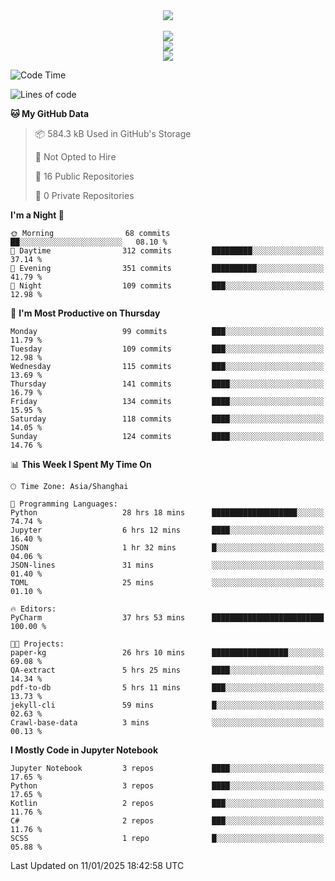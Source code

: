 <div align="center">
  <img src="https://readme-typing-svg.demolab.com?font=Zhi+Mang+Xing&size=40&pause=1000&color=000000&center=true&vCenter=true&lines=Baymax%E5%B0%8F%E6%8C%AF;Hello%20World"/><br/>
  <br/>
  <img src="https://skillicons.dev/icons?i=java,kotlin,python,c,cpp,html,css,javascript" /><br/>
  <img src="https://skillicons.dev/icons?i=spring,vue,pytorch,maven,gradle,mysql,sqlite,linux" /><br/>
  <img src="https://skillicons.dev/icons?i=idea,pycharm,webstorm,androidstudio,vscode,git,vim,md" /><br/>
</div>

<!--START_SECTION:waka-->
![Code Time](http://img.shields.io/badge/Code%20Time-505%20hrs%201%20min-blue)

![Lines of code](https://img.shields.io/badge/From%20Hello%20World%20I%27ve%20Written-5.3%20million%20lines%20of%20code-blue)

**🐱 My GitHub Data** 

> 📦 584.3 kB Used in GitHub's Storage 
 > 
> 🚫 Not Opted to Hire
 > 
> 📜 16 Public Repositories 
 > 
> 🔑 0 Private Repositories 
 > 
**I'm a Night 🦉** 

```text
🌞 Morning                68 commits          ██░░░░░░░░░░░░░░░░░░░░░░░   08.10 % 
🌆 Daytime                312 commits         █████████░░░░░░░░░░░░░░░░   37.14 % 
🌃 Evening                351 commits         ██████████░░░░░░░░░░░░░░░   41.79 % 
🌙 Night                  109 commits         ███░░░░░░░░░░░░░░░░░░░░░░   12.98 % 
```
📅 **I'm Most Productive on Thursday** 

```text
Monday                   99 commits          ███░░░░░░░░░░░░░░░░░░░░░░   11.79 % 
Tuesday                  109 commits         ███░░░░░░░░░░░░░░░░░░░░░░   12.98 % 
Wednesday                115 commits         ███░░░░░░░░░░░░░░░░░░░░░░   13.69 % 
Thursday                 141 commits         ████░░░░░░░░░░░░░░░░░░░░░   16.79 % 
Friday                   134 commits         ████░░░░░░░░░░░░░░░░░░░░░   15.95 % 
Saturday                 118 commits         ████░░░░░░░░░░░░░░░░░░░░░   14.05 % 
Sunday                   124 commits         ████░░░░░░░░░░░░░░░░░░░░░   14.76 % 
```


📊 **This Week I Spent My Time On** 

```text
🕑︎ Time Zone: Asia/Shanghai

💬 Programming Languages: 
Python                   28 hrs 18 mins      ███████████████████░░░░░░   74.74 % 
Jupyter                  6 hrs 12 mins       ████░░░░░░░░░░░░░░░░░░░░░   16.40 % 
JSON                     1 hr 32 mins        █░░░░░░░░░░░░░░░░░░░░░░░░   04.06 % 
JSON-lines               31 mins             ░░░░░░░░░░░░░░░░░░░░░░░░░   01.40 % 
TOML                     25 mins             ░░░░░░░░░░░░░░░░░░░░░░░░░   01.10 % 

🔥 Editors: 
PyCharm                  37 hrs 53 mins      █████████████████████████   100.00 % 

🐱‍💻 Projects: 
paper-kg                 26 hrs 10 mins      █████████████████░░░░░░░░   69.08 % 
QA-extract               5 hrs 25 mins       ████░░░░░░░░░░░░░░░░░░░░░   14.34 % 
pdf-to-db                5 hrs 11 mins       ███░░░░░░░░░░░░░░░░░░░░░░   13.73 % 
jekyll-cli               59 mins             █░░░░░░░░░░░░░░░░░░░░░░░░   02.63 % 
Crawl-base-data          3 mins              ░░░░░░░░░░░░░░░░░░░░░░░░░   00.13 % 
```

**I Mostly Code in Jupyter Notebook** 

```text
Jupyter Notebook         3 repos             ████░░░░░░░░░░░░░░░░░░░░░   17.65 % 
Python                   3 repos             ████░░░░░░░░░░░░░░░░░░░░░   17.65 % 
Kotlin                   2 repos             ███░░░░░░░░░░░░░░░░░░░░░░   11.76 % 
C#                       2 repos             ███░░░░░░░░░░░░░░░░░░░░░░   11.76 % 
SCSS                     1 repo              █░░░░░░░░░░░░░░░░░░░░░░░░   05.88 % 
```




 Last Updated on 11/01/2025 18:42:58 UTC
<!--END_SECTION:waka-->





